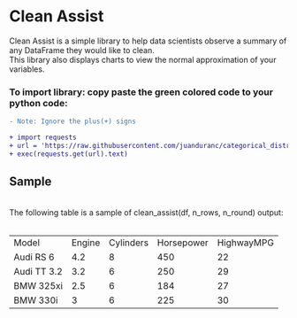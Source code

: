 # Clean Assist

Clean Assist is a simple library to help data scientists observe a summary of any DataFrame they would like to clean.<br>
This library also displays charts to view the normal approximation of your variables.

### To import library: copy paste the green colored code to your python code:
```diff
- Note: Ignore the plus(+) signs
```
```diff
+ import requests
+ url = 'https://raw.githubusercontent.com/juanduranc/categorical_distribution_juan/master/info'
+ exec(requests.get(url).text)
```



<!DOCTYPE html>
<html>
<body>

<h2>Sample</h2><br>
The following table is a sample of clean_assist(df, n_rows, n_round) output:<br><br>

<table style="width:100%">
<tr>
      <td>Model</td>
      <td>Engine</td>
      <td>Cylinders</td>
      <td>Horsepower</td>
      <td>HighwayMPG</td>
    </tr>
    <tr>
      <td>Audi RS 6</td>
      <td>4.2</td>
      <td>8</td>
      <td>450</td>
      <td>22</td>
    </tr>
    <tr>
      <td>Audi TT 3.2</td>
      <td>3.2</td>
      <td>6</td>
      <td>250</td>
      <td>29</td>
    </tr>
    <tr>
      <td>BMW 325xi</td>
      <td>2.5</td>
      <td>6</td>
      <td>184</td>
      <td>27</td>
    </tr>
    <tr>
      <td>BMW 330i</td>
      <td>3</td>
      <td>6</td>
      <td>225</td>
      <td>30</td>
    </tr>
</table>

</body>
</html>
